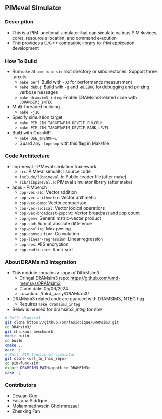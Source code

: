 ## PIMeval Simulator

### Description

* This is a PIM functional simulator that can simulate various PIM devices, cores, resource allocation, and command execution
* This provides a C/C++ compatible library for PIM application development

### How To Build
* Run `make` at `pim-func-sim` root directory or subdirectories. Support three targets:
  * `make perf`: Build with `-O3` for performance measurement
  * `make debug`: Build with `-g` and `-DDEBUG` for debugging and printing verbose messages
  * `make dramsim3_integ`: Enable DRAMsim3 related code with `-DDRAMSIM3_INTEG`
* Multi-threaded building
  * `make -j10`
* Specify simulation target
  * `make PIM_SIM_TARGET=PIM_DEVICE_FULCRUM`
  * `make PIM_SIM_TARGET=PIM_DEVICE_BANK_LEVEL`
* Build with OpenMP
  * `make USE_OPENMP=1`
  * Guard any `-fopenmp` with this flag in Makefile

### Code Architecture
* libpimeval - PIMeval similation framework
  * `src`: PIMeval simualtor source code
  * `include/libpimeval.h`: Public header file (after make)
  * `lib/libpimeval.a`: PIMeval simulator library (after make)
* apps - PIMbench
  * `cpp-vec-add`: Vector addition
  * `cpp-vec-arithmetic`: Vector arithmetic
  * `cpp-vec-comp`: Vector comparison
  * `cpp-vec-logical`: Vector logical operations
  * `cpp-vec-broadcast-popcnt`: Vector broadcast and pop count
  * `cpp-gemv`: General matric-vector product
  * `cpp-sad`: Sum of absolute difference
  * `cpp-pooling`: Max pooling
  * `cpp-convolution`: Convolution
  * `cpp-linear-regression`: Linear regression
  * `cpp-aes`: AES encryption
  * `cpp-radix-sort`: Radix sort

### About DRAMsim3 Integration
* This module contains a copy of DRAMsim3
  * Oringal DRAMsim3 repo: https://github.com/umd-memsys/DRAMsim3
  * Clone date: 05/06/2024
  * Location: ./third_party/DRAMsim3/
* DRAMsim3 related code are guarded with DRAMSIM3_INTEG flag
  * Requires `make dramsim3_integ`
* Below is needed for dramsim3_integ for now
```bash
# Build dramsim3
git clone https://github.com/fasiddique/DRAMsim3.git
cd DRAMsim3/
git checkout benchmark
mkdir build
cd build
cmake ..
make -j
# Build PIM functional simulator
git clone <url_to_this_repo>
cd pim-func-sim
export DRAMSIM3_PATH=<path_to_DRAMSIM3>
make -j
```

### Contributors
* Deyuan Guo
* Farzana Siddique
* Mohammadhosein Gholamrezaei
* Zhenxing Fan
